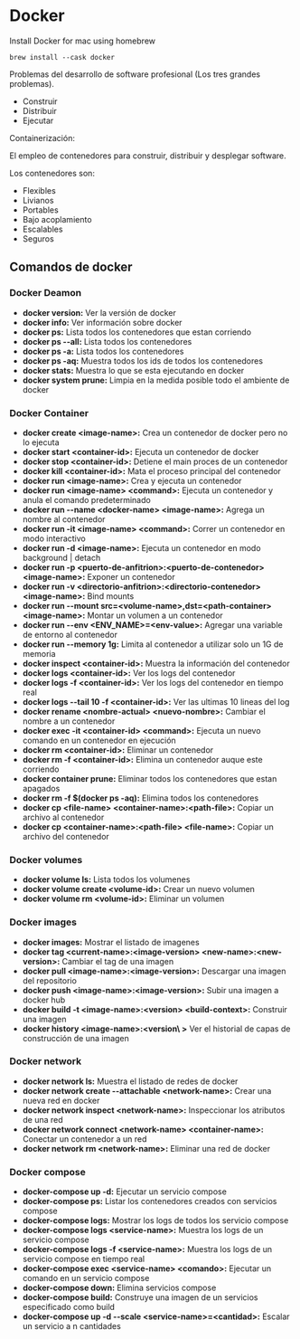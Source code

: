 # Docker

Install Docker for mac using homebrew

    brew install --cask docker

Problemas del desarrollo de software profesional (Los tres grandes problemas).

- Construir
- Distribuir
- Ejecutar

Containerización:

El empleo de contenedores para construir, distribuir y desplegar software.

Los contenedores son:

- Flexibles
- Livianos
- Portables
- Bajo acoplamiento
- Escalables
- Seguros

## Comandos de docker

### Docker Deamon
- **docker version:** Ver la versión de docker
- **docker info:** Ver información sobre docker
- **docker ps:** Lista todos los contenedores que estan corriendo
- **docker ps --all:** Lista todos los contenedores
- **docker ps -a:** Lista todos los contenedores
- **docker ps -aq:** Muestra todos los ids de todos los contenedores
- **docker stats:** Muestra lo que se esta ejecutando en docker
- **docker system prune:** Limpia en la medida posible todo el ambiente de docker

### Docker Container
- **docker create \<image-name\>:** Crea un contenedor de docker pero no lo ejecuta
- **docker start \<container-id\>:** Ejecuta un contenedor de docker
- **docker stop \<container-id\>:** Detiene el main proces de un contenedor
- **docker kill \<container-id\>:** Mata el proceso principal del contenedor
- **docker run \<image-name\>:** Crea y ejecuta un contenedor
- **docker run \<image-name\> \<command\>:** Ejecuta un contenedor y anula el comando predeterminado
- **docker run --name \<docker-name\> \<image-name\>:** Agrega un nombre al contenedor
- **docker run -it \<image-name\> \<command\>:** Correr un contenedor en modo interactivo 
- **docker run -d \<image-name\>:** Ejecuta un contenedor en modo background | detach
- **docker run -p \<puerto-de-anfitrion\>:\<puerto-de-contenedor\> \<image-name\>:** Exponer un contenedor
- **docker run -v \<directorio-anfitrion\>:\<directorio-contenedor\> \<image-name\>:** Bind mounts
- **docker run --mount src=\<volume-name\>,dst=\<path-container\> \<image-name\>:** Montar un volumen a un contenedor
- **docker run --env \<ENV_NAME\>=\<env-value\>:** Agregar una variable de entorno al contenedor
- **docker run --memory 1g:** Limita al contenedor a utilizar solo un 1G de memoria
- **docker inspect \<container-id\>:** Muestra la información del contenedor
- **docker logs \<container-id\>:** Ver los logs del contenedor
- **docker logs -f \<container-id\>:** Ver los logs del contenedor en tiempo real
- **docker logs --tail 10 -f \<container-id\>:** Ver las ultimas 10 lineas del log
- **docker rename \<nombre-actual\> \<nuevo-nombre\>:** Cambiar el nombre a un contenedor
- **docker exec -it \<container-id\> \<command\>:** Ejecuta un nuevo comando en un contenedor en ejecución
- **docker rm \<container-id\>:** Eliminar un contenedor
- **docker rm -f \<container-id\>:** Elimina un contenedor auque este corriendo
- **docker container prune:** Eliminar todos los contenedores que estan apagados
- **docker rm -f $(docker ps -aq):** Elimina todos los contenedores
- **docker cp \<file-name\> \<container-name\>:\<path-file\>:** Copiar un archivo al contenedor
- **docker cp \<container-name\>:\<path-file\> \<file-name\>:** Copiar un archivo del contenedor

### Docker volumes
- **docker volume ls:** Lista todos los volumenes
- **docker volume create \<volume-id\>:** Crear un nuevo volumen
- **docker volume rm \<volume-id\>:** Eliminar un volumen

### Docker images
- **docker images:** Mostrar el listado de imagenes
- **docker tag \<current-name\>:\<image-version\> \<new-name\>:\<new-version\>:** Cambiar el tag de una imagen
- **docker pull \<image-name\>:\<image-version\>:** Descargar una imagen del repositorio
- **docker push \<image-name\>:\<image-version\>:** Subir una imagen a docker hub
- **docker build -t \<image-name\>:\<version\> \<build-context\>:** Construir una imagen
- **docker history \<image-name\>:\<version\ >** Ver el historial de capas de construcción de una imagen

### Docker network
- **docker network ls:** Muestra el listado de redes de docker
- **docker network create --attachable \<network-name\>:** Crear una nueva red en docker
- **docker network inspect \<network-name\>:** Inspeccionar los atributos de una red
- **docker network connect \<network-name\> \<container-name\>:** Conectar un contenedor a un red
- **docker network rm \<network-name\>:** Eliminar una red de docker

### Docker compose
- **docker-compose up -d:** Ejecutar un servicio compose
- **docker-compose ps:** Listar los contenedores creados con servicios compose
- **docker-compose logs:** Mostrar los logs de todos los servicio compose
- **docker-compose logs \<service-name\>:** Muestra los logs de un servicio compose
- **docker-compose logs -f \<service-name\>:** Muestra los logs de un servicio compose en tiempo real
- **docker-compose exec \<service-name\> \<comando\>:** Ejecutar un comando en un servicio compose
- **docker-compose down:** Elimina servicios compose
- **docker-compose build:** Construye una imagen de un servicios especificado como build
- **docker-compose up -d --scale \<service-name\>=\<cantidad\>:** Escalar un servicio a n cantidades
